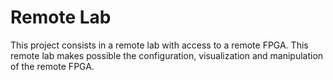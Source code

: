 # Remote Lab

This project consists in a remote lab with access to a remote FPGA. This remote lab makes possible the configuration, visualization and manipulation of the remote FPGA.
